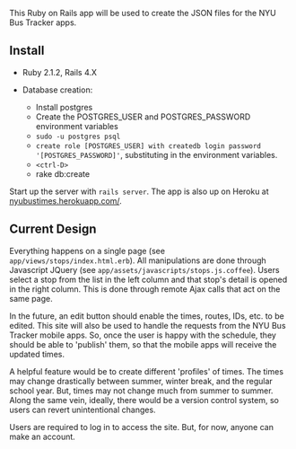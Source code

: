 This Ruby on Rails app will be used to create the JSON files for the NYU Bus Tracker apps.

## Install

* Ruby 2.1.2, Rails 4.X

* Database creation:
    * Install postgres
    * Create the POSTGRES_USER and POSTGRES_PASSWORD environment variables
    * `sudo -u postgres psql`
    * `create role [POSTGRES_USER] with createdb login password '[POSTGRES_PASSWORD]'`, substituting in the
       environment variables.
    * `<ctrl-D>`
    * rake db:create

Start up the server with `rails server`. The app is also up on Heroku at
[nyubustimes.herokuapp.com/](http://nyubustimes.herokuapp.com/).

## Current Design

Everything happens on a single page (see `app/views/stops/index.html.erb`). All manipulations are done through
Javascript JQuery (see `app/assets/javascripts/stops.js.coffee`). Users select a stop from the list in the
left column and that stop's detail is opened in the right column. This is done through remote Ajax calls
that act on the same page. 

In the future, an edit button should enable the times, routes, IDs, etc. to be edited. This site will also be used to handle
the requests from the NYU Bus Tracker mobile apps. So, once the user is happy with the schedule, they should be able to
'publish' them, so that the mobile apps will receive the updated times.

A helpful feature would be to create different 'profiles' of times. The times may change drastically between summer,
winter break, and the regular school year. But, times may not change much from summer to summer. Along the same vein,
ideally, there would be a version control system, so users can revert unintentional changes.

Users are required to log in to access the site. But, for now, anyone can make an account.